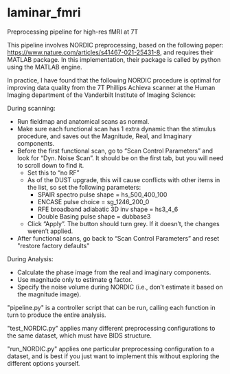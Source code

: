 # laminar_fmri
Preprocessing pipeline for high-res fMRI at 7T

This pipeline involves NORDIC preprocessing, based on the following paper: https://www.nature.com/articles/s41467-021-25431-8, and requires their MATLAB package. In this implementation, their package is called by python using the MATLAB engine.

In practice, I have found that the following NORDIC procedure is optimal for improving data quality from the 7T Phillips Achieva scanner at the Human Imaging department of the Vanderbilt Institute of Imaging Science:

During scanning:
-	Run fieldmap and anatomical scans as normal.
-	Make sure each functional scan has 1 extra dynamic than the stimulus procedure, and saves out the Magnitude, Real, and Imaginary components.
-	Before the first functional scan, go to “Scan Control Parameters” and look for “Dyn. Noise Scan”. It should be on the first tab, but you will need to scroll down to find it.
    - Set this to “no RF”
    - As of the DUST upgrade, this will cause conflicts with other items in the list, so set the following parameters:
        - SPAIR spectro pulse shape = hs_500_400_100
		- ENCASE pulse choice = sg_1246_200_0
  	    - RFE broadband adiabatic 3D inv shape = hs3_4_6
        - Double Basing pulse shape = dubbase3 
    - Click “Apply”. The button should turn grey. If it doesn’t, the changes weren’t applied.
- After functional scans, go back to “Scan Control Parameters” and reset "restore factory defaults"

During Analysis:
- Calculate the phase image from the real and imaginary components.
- Use magnitude only to estimate g factor.
- Specify the noise volume during NORDIC (i.e., don’t estimate it based on the magnitude image).

"pipeline.py" is a controller script that can be run, calling each function in turn to produce the entire analysis.

"test_NORDIC.py" applies many different preprocessing configurations to the same dataset, which must have BIDS structure.

"run_NORDIC.py" applies one particular preprocessing configuration to a dataset, and is best if you just want to implement this without exploring the different options yourself.

